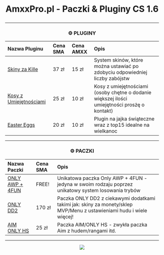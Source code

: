 <div align="center">
<h1><p></p>AmxxPro.pl - Paczki & Pluginy CS 1.6<p></p></h1>

-------

<h3 align="center">⚙️ PLUGINY</h3>

| Nazwa Pluginu                                                                                             | Cena SMA           | Cena AMXX  | Opis |
|:--------------------------------------------------------------------------------------------------------- |:----------------------------  |:----------------------|:----------|
| [Skiny za Kille](LINK)                                                | 37 zł                 | 15 zł     | System skinów, które można ustawiać po zdobyciu odpowiedniej liczby zabójstw
| [Kosy z Umiejętnościami](LINK)                                      | 25 zł                 | 10 zł     | Kosy z umiejętnościami (osoby chętne o dodanie większej ilości umiejętności prosżę o kontakt)
| [Easter Eggs](LINK)                                    | 20 zł                 | 10 zł     | Plugin na jajka świąteczne wraz z top15 idealne na wielkanoc

-------

<h3 align="center">⚙️ PACZKI</h3>

| Nazwa Paczki                                                              | Cena SMA          | Opis |
|:------------------------------------------------------------------------  |:---------------------------- |:----------|
| [ONLY AWP + 4FUN](LINK)                      | FREE!                       | Unikatowa paczka Only AWP + 4FUN - jedyna w swoim rodzaju poprzez unikatowy system losowania trybów  |
| [ONLY DD2](link)                             | 170 zł                     | Paczka ONLY DD2 z ciekawymi dodatkami takimi jak: skiny za monety/sklep MVP/Menu z ustawieniami hudu i wiele więcej! |
| [AIM ONLY HS](link)                                | 25 zł                      | Paczka AIM/ONLY HS - zwykła paczka Aim z hudem/rangami itd.


------------------

<a href="https://discord.gg/JnFrthDvVs"><img src="https://discord.com/api/guilds/1056322045513842778/widget.png?style=banner4"></a>

</div>
